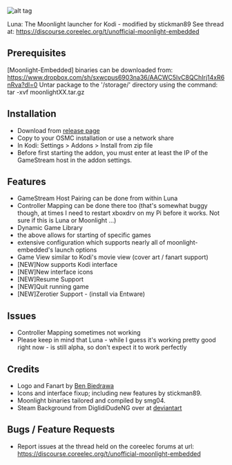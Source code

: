 ![alt tag](https://raw.github.com/wackerl91/luna/master/icon.png)

Luna: The Moonlight launcher for Kodi - modified by stickman89
See thread at: https://discourse.coreelec.org/t/unofficial-moonlight-embedded

## Prerequisites
[Moonlight-Embedded] binaries can be downloaded from: https://www.dropbox.com/sh/sxwcpus6903na36/AACWC5lvC8QChIrj14xR6nRva?dl=0 
Untar package to the '/storage/' directory using the command: tar -xvf moonlightXX.tar.gz

## Installation
- Download from [release page](https://github.com/wackerl91/luna/releases)
- Copy to your OSMC installation or use a network share
- In Kodi: Settings > Addons > Install from zip file
- Before first starting the addon, you must enter at least the IP of the GameStream host in the addon settings. 

## Features
- GameStream Host Pairing can be done from within Luna
- Controller Mapping can be done there too (that's somewhat buggy though, at times I need to restart xboxdrv on my Pi before it works. Not sure if this is Luna or Moonlight ...)
- Dynamic Game Library
- the above allows for starting of specific games
- extensive configuration which supports nearly all of moonlight-embedded's launch options
- Game View similar to Kodi's movie view (cover art / fanart support)
- [NEW]Now supports Kodi interface
- [NEW]New interface icons
- [NEW]Resume Support
- [NEW]Quit running game
- [NEW]Zerotier Support - (install via Entware)

## Issues
- Controller Mapping sometimes not working
- Please keep in mind that Luna - while I guess it's working pretty good right now - is still alpha, so don't expect it to work perfectly

## Credits
- Logo and Fanart by [Ben Biedrawa](http://sooulart.com)
- Icons and interface fixup; including new features by stickman89.
- Moonlight binaries tailored and compiled by smg04.
- Steam Background from DiglidiDudeNG over at [deviantart](http://diglididudeng.deviantart.com/art/Steam-Wallpaper-Globe-458081397)

## Bugs / Feature Requests
- Report issues at the thread held on the coreelec forums at url: https://discourse.coreelec.org/t/unofficial-moonlight-embedded